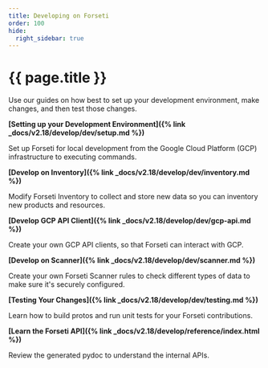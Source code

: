 ```yaml
---
title: Developing on Forseti
order: 100
hide:
  right_sidebar: true
---
```


# {{ page.title }}

Use our guides on how best to set up your development environment, make changes,
and then test those changes.

**[Setting up your Development Environment]({% link _docs/v2.18/develop/dev/setup.md %})**

Set up Forseti for local development from the Google Cloud Platform (GCP)
infrastructure to executing commands.

**[Develop on Inventory]({% link _docs/v2.18/develop/dev/inventory.md %})**

Modify Forseti Inventory to collect and store new data so you can inventory
new products and resources.

**[Develop GCP API Client]({% link _docs/v2.18/develop/dev/gcp-api.md %})**

Create your own GCP API clients, so that Forseti can interact with GCP.

**[Develop on Scanner]({% link _docs/v2.18/develop/dev/scanner.md %})**

Create your own Forseti Scanner rules to check different types of data to
make sure it's securely configured.

**[Testing Your Changes]({% link _docs/v2.18/develop/dev/testing.md %})**

Learn how to build protos and run unit tests for your Forseti contributions.

**[Learn the Forseti API]({% link _docs/v2.18/develop/reference/index.html %})**

Review the generated pydoc to understand the internal APIs.
